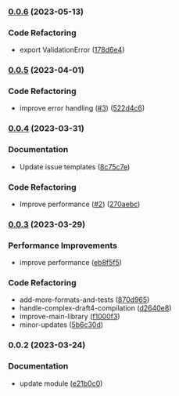 

### [0.0.6](https://github.com/Masquerade-Circus/schema-shield/compare/0.0.5...0.0.6) (2023-05-13)


### Code Refactoring

* export ValidationError ([178d6e4](https://github.com/Masquerade-Circus/schema-shield/commit/178d6e4cb0745a6a3f0273330cc2d8f293613e12))

### [0.0.5](https://github.com/Masquerade-Circus/schema-shield/compare/0.0.4...0.0.5) (2023-04-01)


### Code Refactoring

* improve error handling ([#3](https://github.com/Masquerade-Circus/schema-shield/issues/3)) ([522d4c6](https://github.com/Masquerade-Circus/schema-shield/commit/522d4c68c847f04ad5c60356b9da11339d73d628))

### [0.0.4](https://github.com/Masquerade-Circus/schema-shield/compare/0.0.3...0.0.4) (2023-03-31)


### Documentation

* Update issue templates ([8c75c7e](https://github.com/Masquerade-Circus/schema-shield/commit/8c75c7e408092fa678537f050a0ef743433d90c5))


### Code Refactoring

* Improve performance ([#2](https://github.com/Masquerade-Circus/schema-shield/issues/2)) ([270aebc](https://github.com/Masquerade-Circus/schema-shield/commit/270aebc5a90b9f35b3622e9daef98735f849bbb9))

### [0.0.3](https://github.com/Masquerade-Circus/schema-shield/compare/0.0.2...0.0.3) (2023-03-29)


### Performance Improvements

* improve performance ([eb8f5f5](https://github.com/Masquerade-Circus/schema-shield/commit/eb8f5f57c4dc2f9856c9b02e24d9af9758ff551b))


### Code Refactoring

* add-more-formats-and-tests ([870d965](https://github.com/Masquerade-Circus/schema-shield/commit/870d96577b7fbefedf6313da9df39fd50b5f9d8f))
* handle-complex-draft4-compilation ([d2640e8](https://github.com/Masquerade-Circus/schema-shield/commit/d2640e8f00b89708fbf8df343664c40d3a3b7dc5))
* improve-main-library ([f1000f3](https://github.com/Masquerade-Circus/schema-shield/commit/f1000f3683b5bd98112f71149163a7a753e38e69))
* minor-updates ([5b6c30d](https://github.com/Masquerade-Circus/schema-shield/commit/5b6c30de8ba6a2da2020e9669162bd5307f6833a))

### 0.0.2 (2023-03-24)


### Documentation

* update module ([e21b0c0](https://github.com/Masquerade-Circus/schema-shield/commit/e21b0c040e9d8a7c8da4cc1ac91fcbef67b59da1))